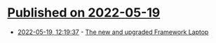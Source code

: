 # [Published on 2022-05-19](index.md)

* [2022-05-19, 12:19:37](https://news.ycombinator.com/item?id=31433556) - [The new and upgraded Framework Laptop](https://community.frame.work/t/introducing-the-new-and-upgraded-framework-laptop/18646)

